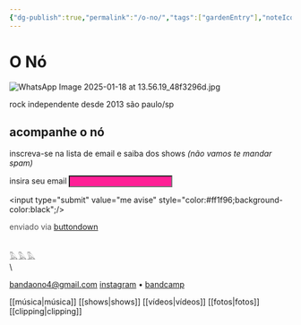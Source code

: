 ```yaml
---
{"dg-publish":true,"permalink":"/o-no/","tags":["gardenEntry"],"noteIcon":"✦"}
---
```


# O Nó

![WhatsApp Image 2025-01-18 at 13.56.19_48f3296d.jpg](/img/user/img/WhatsApp%20Image%202025-01-18%20at%2013.56.19_48f3296d.jpg)

rock independente desde 2013
são paulo/sp
<br>
## acompanhe o nó
inscreva-se na lista de email e saiba dos shows 
*(não vamos te mandar spam)*

<html><form
  action="https://buttondown.com/api/emails/embed-subscribe/onorock"
  method="post"
  target="popupwindow"
  onsubmit="window.open('https://buttondown.com/onorock', 'popupwindow')"
  class="embeddable-buttondown-form"
>
  <label for="bd-email">insira seu email</label>
  <input type="email" name="email" id="bd-email" style="color:black;background-color: #ff1f96;"/>
  
  <input type="submit" value="me avise" style="color:#ff1f96;background-color:black";/>
  <p style="color: #515151;">
    enviado via <a href="https://buttondown.com/refer/onorock" target="_blank">buttondown</a>
    
  </p>
</form></html>
<br>
𓅓𓅓𓅓
<br>
\
<div style='display:none;'>
![b2.gif](/img/user/img/b2.gif)
</div>

bandaono4@gmail.com
[instagram](https://www.instagram.com/oooooonnnnnnoooooo/) • [bandcamp](https://oooooonnnnnnoooooo.bandcamp.com/album/era-normal)

[[música\|música]]
[[shows\|shows]]
[[vídeos\|vídeos]]
[[fotos\|fotos]]
[[clipping\|clipping]]


<div style='display:none;'>
![share-img.png](/img/user/img/share-img.png)

![share-img-small.png](/img/user/img/share-img-small.png)
</div>

<html><head>

  <meta name="description" content="o arquivo online do nó: rock independente desde 2013">

  <meta name="twitter:card" value="summary_large_image">

  

  <meta property="og:title" content="o nó" />

  <meta property="og:type" content="article" />

  <meta property="og:url" content="https://onorock.net/" />

  <meta property="og:description" content="o arquivo online do nó: rock independente desde 2013" />

  <meta property="og:image" content="https://raw.githubusercontent.com/rodolfoalmeida01/onoarchive/refs/heads/main/src/site/img/user/img/share-img.png" />

  <meta property="og:image:width" content="1600" />

  <meta property="og:image:height" content="900" />

</head></html>
